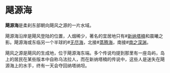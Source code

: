 # 飓源海

**飓源海**是柔刹东部朝向飓风之源的一片水域。

飓源海沿岸是飓风登陆的位置，人烟稀少，著名的宜居地只有#[新纳塔楠](locations/new-natanan)和晨曦之影。飓源海或东临另一个半球的#[无尽海](locations/endless-ocean)，北接#[蒸腾海](locations/steamwaterocean)，南接#[南之深渊](locations/southern-depths)。

飓风之源是飓风的生成地，位于飓源海东端。多个传说均提到那里有一座岛屿，岛上的居民在某些版本中自称乌法拉人，而在新纳塔楠的传说中，这些人是迷失在飓源海上的水手，终有一天会夺回纳塔纳坦。
